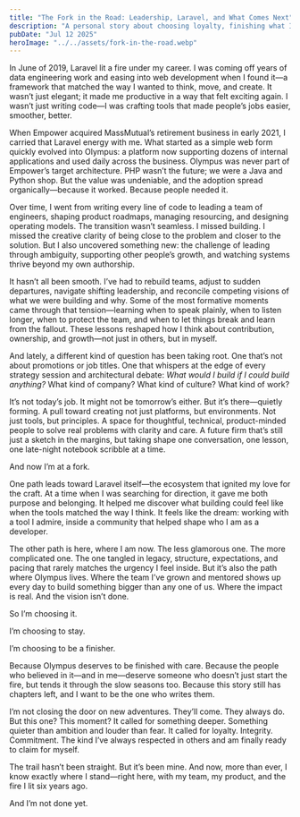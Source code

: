```yaml
---
title: "The Fork in the Road: Leadership, Laravel, and What Comes Next"
description: "A personal story about choosing loyalty, finishing what I started, and the long arc of building something that lasts."
pubDate: "Jul 12 2025"
heroImage: "../../assets/fork-in-the-road.webp"
---
```


In June of 2019, Laravel lit a fire under my career. I was coming off years of data engineering work and easing into web development when I found it—a framework that matched the way I wanted to think, move, and create. It wasn’t just elegant; it made me productive in a way that felt exciting again. I wasn’t just writing code—I was crafting tools that made people’s jobs easier, smoother, better.

When Empower acquired MassMutual’s retirement business in early 2021, I carried that Laravel energy with me. What started as a simple web form quickly evolved into Olympus: a platform now supporting dozens of internal applications and used daily across the business. Olympus was never part of Empower’s target architecture. PHP wasn’t the future; we were a Java and Python shop. But the value was undeniable, and the adoption spread organically—because it worked. Because people needed it.

Over time, I went from writing every line of code to leading a team of engineers, shaping product roadmaps, managing resourcing, and designing operating models. The transition wasn’t seamless. I missed building. I missed the creative clarity of being close to the problem and closer to the solution. But I also uncovered something new: the challenge of leading through ambiguity, supporting other people’s growth, and watching systems thrive beyond my own authorship.

It hasn’t all been smooth. I’ve had to rebuild teams, adjust to sudden departures, navigate shifting leadership, and reconcile competing visions of what we were building and why. Some of the most formative moments came through that tension—learning when to speak plainly, when to listen longer, when to protect the team, and when to let things break and learn from the fallout. These lessons reshaped how I think about contribution, ownership, and growth—not just in others, but in myself.

And lately, a different kind of question has been taking root. One that’s not about promotions or job titles. One that whispers at the edge of every strategy session and architectural debate: _What would I build if I could build anything?_ What kind of company? What kind of culture? What kind of work?

It’s not today’s job. It might not be tomorrow’s either. But it’s there—quietly forming. A pull toward creating not just platforms, but environments. Not just tools, but principles. A space for thoughtful, technical, product-minded people to solve real problems with clarity and care. A future firm that’s still just a sketch in the margins, but taking shape one conversation, one lesson, one late-night notebook scribble at a time.

And now I’m at a fork.

One path leads toward Laravel itself—the ecosystem that ignited my love for the craft. At a time when I was searching for direction, it gave me both purpose and belonging. It helped me discover what building could feel like when the tools matched the way I think. It feels like the dream: working with a tool I admire, inside a community that helped shape who I am as a developer.

The other path is here, where I am now. The less glamorous one. The more complicated one. The one tangled in legacy, structure, expectations, and pacing that rarely matches the urgency I feel inside. But it’s also the path where Olympus lives. Where the team I’ve grown and mentored shows up every day to build something bigger than any one of us. Where the impact is real. And the vision isn’t done.

So I’m choosing it.

I’m choosing to stay.

I’m choosing to be a finisher.

Because Olympus deserves to be finished with care. Because the people who believed in it—and in me—deserve someone who doesn’t just start the fire, but tends it through the slow seasons too. Because this story still has chapters left, and I want to be the one who writes them.

I’m not closing the door on new adventures. They’ll come. They always do. But this one? This moment? It called for something deeper. Something quieter than ambition and louder than fear. It called for loyalty. Integrity. Commitment. The kind I’ve always respected in others and am finally ready to claim for myself.

The trail hasn’t been straight. But it’s been mine. And now, more than ever, I know exactly where I stand—right here, with my team, my product, and the fire I lit six years ago.

And I’m not done yet.
